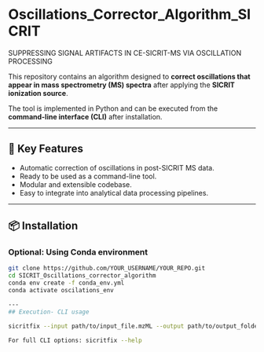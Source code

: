 # Oscillations_Corrector_Algorithm_SICRIT
SUPPRESSING SIGNAL ARTIFACTS IN CE-SICRIT-MS VIA OSCILLATION PROCESSING


This repository contains an algorithm designed to **correct oscillations that appear in mass spectrometry (MS) spectra** after applying the **SICRIT ionization source**.

The tool is implemented in Python and can be executed from the **command-line interface (CLI)** after installation.

---

## 🚀 Key Features

- Automatic correction of oscillations in post-SICRIT MS data.
- Ready to be used as a command-line tool.
- Modular and extensible codebase.
- Easy to integrate into analytical data processing pipelines.

---

## 📦 Installation

### Optional: Using Conda environment

```bash
git clone https://github.com/YOUR_USERNAME/YOUR_REPO.git
cd SICRIT_Oscillations_corrector_algorithm
conda env create -f conda_env.yml
conda activate oscilations_env

---
## Execution- CLI usage

sicritfix --input path/to/input_file.mzML --output path/to/output_folder/

For full CLI options: sicritfix --help
